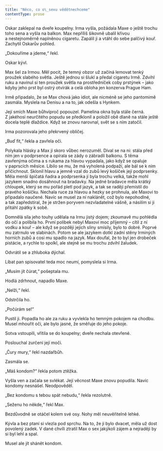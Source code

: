 ```yaml
---
title: "Něco, co o\_sexu vědětnechceme"
contentType: prose
---
```


<section>

Oskar zaklepal na dveře koupelny. Irma vyšla, požádala Maxe o ještě trochu toho sena a vyšla na balkon. Max nepříliš šikovně ubalil křivou a nestejnoměrně naplněnou cigaretu. Zapálil ji a vtáhl do sebe palčivý kouř. Zachytil Oskarův pohled.

„Dokouříme a jdeme,“ řekl.

Oskar kývl.

Max šel za Irmou. Měl pocit, že temný obzor už začíná lemovat tenký proužek slabého světla. Ještě jednou si šlukl a předal cigaretu Irmě. Zdvihl ruku a navinul si ten proužek světla na prostředníček coby prstýnek – jako kdyby jeho prst byl ostrý otvírák a celá obloha jen konzerva Prague Ham.

Irmě připadalo, že se Max chová jako idiot, ale nicméně se jeho pantomimě zasmála. Myslela na Denisu a na to, jak odešla s Hynkem.

Její smích Maxe bůhvíproč popouzel. Pamelina okna byla stále černá. Z jakéhosi neurčitého popudu se předklonil a položil obě dlaně na stále ještě docela teplé dlaždice. Když se znovu narovnal, svět se s ním zatočil.

Irma pozorovala jeho překrvený obličej.

„Buď fit,“ řekla a zavřela oči.

Polykala hlásky a Max jí skoro vůbec nerozuměl. Díval se na ni: stála před ním jen v podprsence a opírala se zády o zábradlí balkonu. S těma zavřenýma očima a s rukama za hlavou vypadala, jako když se opaluje v paprscích měsíce. Líbilo se mu, že má vyholená podpaží, ale bál se k nim přičichnout. Sklonil hlavu a jemně vzal do zubů levý košíček její podprsenky. Měla menší špičatá ňadra a podprsenka jí byla trochu velká, takže mohl jazykem snadno dosáhnout na bradavky. Na jedné bradavce měla krátký chloupek, který se mu pořád pletl pod jazyk, a tak se raději přemístil do pravého košíčku. Nechala ruce za hlavou a hezky se prohnula, ale Maxovi to připadalo naučené. Navíc se musel za ní naklánět, což bylo nepohodlné, a tak zapředstíral, že je stržen poryvem nezvladatelné vášně, a násilím si ji přitáhl zpátky k sobě.

Domnělá síla jeho touhy udělala na Irmu jistý dojem; zkoumavě mu pohlédla do očí a políbila ho. První polibek nebyl Maxovi moc příjemný – cítil z ní vodku a kouř – ale když se později jejich sliny smísily, bylo to dobré. Poprvé mu zatrnulo ve slabinách. Potom se ale jazykem dotkl zadní stěny Irminých horních zubů a cosi mu spadlo na jazyk. Max doufal, že to byl jen drobeček pistácie, a rychle to spolkl, ale stejně se mu trochu zdvihl žaludek.

Odvrátil se a zhluboka dýchal.

Líbat pan spisovatel teda moc neumí, pomyslela si Irma.

„Musím jít čúrat,“ pošeptala mu.

Hodlá zdrhnout, napadlo Maxe.

„Nelži,“ řekl.

Odstrčila ho.

„Počúrám se!“

Pustil ji. Popadla ho ale za ruku a vyvlekla ho temným pokojem na chodbu. Musel mhouřit oči, ale bylo jasné, že směřuje do jeho pokoje.

Sotva vstoupili, vřítila se do koupelny; dveře nechala otevřené.

Poslouchal zurčení její moči.

„Čury mury,“ řekl nazdařbůh.

Zasmála se.

„Máš kondom?“ řekla potom ztěžka.

Vyšla ven a začala se svlékat. Její věcnost Maxe znovu popudila. Navíc kondomy nesnášel. Neodpověděl.

„Bez kondomu s tebou spát nebudu,“ řekla rezolutně.

„Seženu ho někde,“ řekl Max.

Bezdůvodně se otáčel kolem své osy. Nohy měl neuvěřitelně lehké.

Kývla a bez ptaní si vlezla pod sprchu. Na to, že jí bylo dvacet, měla už dost povolený zadek. V dané chvíli ztratil Max o sex jakýkoli zájem a nejraději by si byl lehl a spal.

Musel ale jít shánět kondom.

</section>
